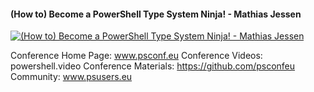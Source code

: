 ﻿#### (How to) Become a PowerShell Type System Ninja! - Mathias Jessen

[![(How to) Become a PowerShell Type System Ninja! - Mathias Jessen](https://i2.ytimg.com/vi/19TQmTaqK_0/hqdefault.jpg "(How to) Become a PowerShell Type System Ninja! - Mathias Jessen")](https://www.youtube.com/watch?v=19TQmTaqK_0)

Conference Home Page: www.psconf.eu
Conference Videos: powershell.video
Conference Materials: https://github.com/psconfeu
Community: www.psusers.eu


